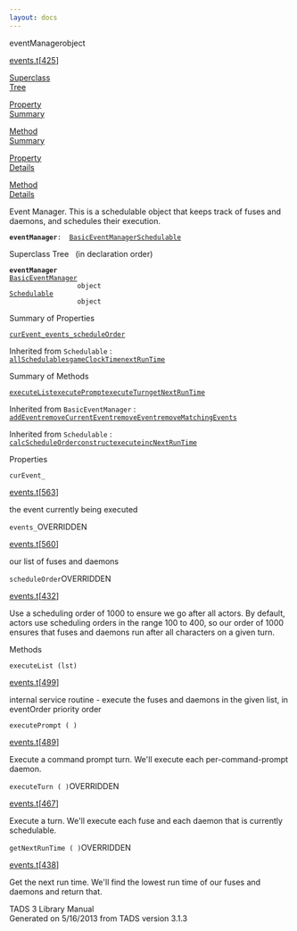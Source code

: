 ```yaml
---
layout: docs
---
```

<span class="title">eventManager</span><span class="type">object</span>

[events.t](../file/events.t.html)\[[425](../source/events.t.html#425)\]

[Superclass  
Tree](#_SuperClassTree_)

[Property  
Summary](#_PropSummary_)

[Method  
Summary](#_MethodSummary_)

[Property  
Details](#_Properties_)

[Method  
Details](#_Methods_)

<div class="fdesc">

Event Manager. This is a schedulable object that keeps track of fuses
and daemons, and schedules their execution.

**`eventManager`**` :   `[`BasicEventManager`](../object/BasicEventManager.html)[`Schedulable`](../object/Schedulable.html)

</div>

<span id="_SuperClassTree_"></span>

<div class="mjhd">

<span class="hdln">Superclass Tree</span>   (in declaration order)

</div>

**`eventManager`**  
[`BasicEventManager`](../object/BasicEventManager.html)  
`                 object`  
[`Schedulable`](../object/Schedulable.html)  
`                 object`  
<span id="_PropSummary_"></span>

<div class="mjhd">

<span class="hdln">Summary of Properties</span>  

</div>

[`curEvent_`](#curEvent_)[`events_`](#events_)[`scheduleOrder`](#scheduleOrder)



Inherited from `Schedulable` :  
[`allSchedulables`](../object/Schedulable.html#allSchedulables)[`gameClockTime`](../object/Schedulable.html#gameClockTime)[`nextRunTime`](../object/Schedulable.html#nextRunTime)

<span id="_MethodSummary_"></span>

<div class="mjhd">

<span class="hdln">Summary of Methods</span>  

</div>

[`executeList`](#executeList)[`executePrompt`](#executePrompt)[`executeTurn`](#executeTurn)[`getNextRunTime`](#getNextRunTime)

Inherited from `BasicEventManager` :  
[`addEvent`](../object/BasicEventManager.html#addEvent)[`removeCurrentEvent`](../object/BasicEventManager.html#removeCurrentEvent)[`removeEvent`](../object/BasicEventManager.html#removeEvent)[`removeMatchingEvents`](../object/BasicEventManager.html#removeMatchingEvents)

Inherited from `Schedulable` :  
[`calcScheduleOrder`](../object/Schedulable.html#calcScheduleOrder)[`construct`](../object/Schedulable.html#construct)[`execute`](../object/Schedulable.html#execute)[`incNextRunTime`](../object/Schedulable.html#incNextRunTime)

<span id="_Properties_"></span>

<div class="mjhd">

<span class="hdln">Properties</span>  

</div>

<span id="curEvent_"></span>

`curEvent_`

[events.t](../file/events.t.html)\[[563](../source/events.t.html#563)\]

<div class="desc">

the event currently being executed

</div>

<span id="events_"></span>

`events_`<span class="rem">OVERRIDDEN</span>

[events.t](../file/events.t.html)\[[560](../source/events.t.html#560)\]

<div class="desc">

our list of fuses and daemons

</div>

<span id="scheduleOrder"></span>

`scheduleOrder`<span class="rem">OVERRIDDEN</span>

[events.t](../file/events.t.html)\[[432](../source/events.t.html#432)\]

<div class="desc">

Use a scheduling order of 1000 to ensure we go after all actors. By
default, actors use scheduling orders in the range 100 to 400, so our
order of 1000 ensures that fuses and daemons run after all characters on
a given turn.

</div>

<span id="_Methods_"></span>

<div class="mjhd">

<span class="hdln">Methods</span>  

</div>

<span id="executeList"></span>

`executeList (lst)`

[events.t](../file/events.t.html)\[[499](../source/events.t.html#499)\]

<div class="desc">

internal service routine - execute the fuses and daemons in the given
list, in eventOrder priority order

</div>

<span id="executePrompt"></span>

`executePrompt ( )`

[events.t](../file/events.t.html)\[[489](../source/events.t.html#489)\]

<div class="desc">

Execute a command prompt turn. We'll execute each per-command-prompt
daemon.

</div>

<span id="executeTurn"></span>

`executeTurn ( )`<span class="rem">OVERRIDDEN</span>

[events.t](../file/events.t.html)\[[467](../source/events.t.html#467)\]

<div class="desc">

Execute a turn. We'll execute each fuse and each daemon that is
currently schedulable.

</div>

<span id="getNextRunTime"></span>

`getNextRunTime ( )`<span class="rem">OVERRIDDEN</span>

[events.t](../file/events.t.html)\[[438](../source/events.t.html#438)\]

<div class="desc">

Get the next run time. We'll find the lowest run time of our fuses and
daemons and return that.

</div>

<div class="ftr">

TADS 3 Library Manual  
Generated on 5/16/2013 from TADS version 3.1.3

</div>
